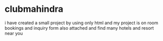 # clubmahindra
i have created  a small project by using only html and my project is on room bookings and inquiry form also attached and find many hotels and resort near you

